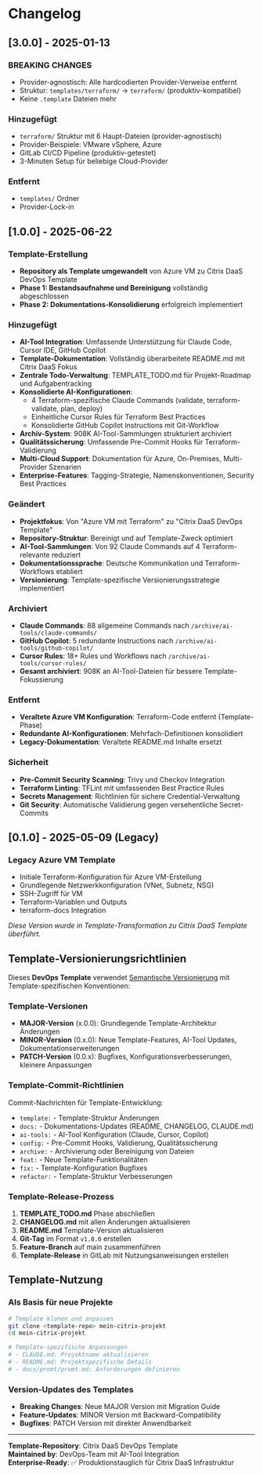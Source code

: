 # Changelog

## [3.0.0] - 2025-01-13

### BREAKING CHANGES
- Provider-agnostisch: Alle hardcodierten Provider-Verweise entfernt
- Struktur: `templates/terraform/` → `terraform/` (produktiv-kompatibel)
- Keine `.template` Dateien mehr

### Hinzugefügt
- `terraform/` Struktur mit 6 Haupt-Dateien (provider-agnostisch)
- Provider-Beispiele: VMware vSphere, Azure
- GitLab CI/CD Pipeline (produktiv-getestet)
- 3-Minuten Setup für beliebige Cloud-Provider

### Entfernt
- `templates/` Ordner
- Provider-Lock-in

## [1.0.0] - 2025-06-22

### Template-Erstellung
- **Repository als Template umgewandelt** von Azure VM zu Citrix DaaS DevOps Template
- **Phase 1: Bestandsaufnahme und Bereinigung** vollständig abgeschlossen
- **Phase 2: Dokumentations-Konsolidierung** erfolgreich implementiert

### Hinzugefügt
- **AI-Tool Integration**: Umfassende Unterstützung für Claude Code, Cursor IDE, GitHub Copilot
- **Template-Dokumentation**: Vollständig überarbeitete README.md mit Citrix DaaS Fokus
- **Zentrale Todo-Verwaltung**: TEMPLATE_TODO.md für Projekt-Roadmap und Aufgabentracking
- **Konsolidierte AI-Konfigurationen**: 
  - 4 Terraform-spezifische Claude Commands (validate, terraform-validate, plan, deploy)
  - Einheitliche Cursor Rules für Terraform Best Practices
  - Konsolidierte GitHub Copilot Instructions mit Git-Workflow
- **Archiv-System**: 908K AI-Tool-Sammlungen strukturiert archiviert
- **Qualitätssicherung**: Umfassende Pre-Commit Hooks für Terraform-Validierung
- **Multi-Cloud Support**: Dokumentation für Azure, On-Premises, Multi-Provider Szenarien
- **Enterprise-Features**: Tagging-Strategie, Namenskonventionen, Security Best Practices

### Geändert
- **Projektfokus**: Von "Azure VM mit Terraform" zu "Citrix DaaS DevOps Template"
- **Repository-Struktur**: Bereinigt und auf Template-Zweck optimiert
- **AI-Tool-Sammlungen**: Von 92 Claude Commands auf 4 Terraform-relevante reduziert
- **Dokumentationssprache**: Deutsche Kommunikation und Terraform-Workflows etabliert
- **Versionierung**: Template-spezifische Versionierungsstrategie implementiert

### Archiviert
- **Claude Commands**: 88 allgemeine Commands nach `/archive/ai-tools/claude-commands/`
- **GitHub Copilot**: 5 redundante Instructions nach `/archive/ai-tools/github-copilot/`
- **Cursor Rules**: 18+ Rules und Workflows nach `/archive/ai-tools/cursor-rules/`
- **Gesamt archiviert**: 908K an AI-Tool-Dateien für bessere Template-Fokussierung

### Entfernt
- **Veraltete Azure VM Konfiguration**: Terraform-Code entfernt (Template-Phase)
- **Redundante AI-Konfigurationen**: Mehrfach-Definitionen konsolidiert
- **Legacy-Dokumentation**: Veraltete README.md Inhalte ersetzt

### Sicherheit
- **Pre-Commit Security Scanning**: Trivy und Checkov Integration
- **Terraform Linting**: TFLint mit umfassenden Best Practice Rules
- **Secrets Management**: Richtlinien für sichere Credential-Verwaltung
- **Git Security**: Automatische Validierung gegen versehentliche Secret-Commits

## [0.1.0] - 2025-05-09 (Legacy)

### Legacy Azure VM Template
- Initiale Terraform-Konfiguration für Azure VM-Erstellung
- Grundlegende Netzwerkkonfiguration (VNet, Subnetz, NSG)
- SSH-Zugriff für VM
- Terraform-Variablen und Outputs
- terraform-docs Integration

*Diese Version wurde in Template-Transformation zu Citrix DaaS Template überführt.*

## Template-Versionierungsrichtlinien

Dieses **DevOps Template** verwendet [Semantische Versionierung](https://semver.org/lang/de/) mit Template-spezifischen Konventionen:

### Template-Versionen
- **MAJOR-Version** (x.0.0): Grundlegende Template-Architektur Änderungen
- **MINOR-Version** (0.x.0): Neue Template-Features, AI-Tool Updates, Dokumentationserweiterungen
- **PATCH-Version** (0.0.x): Bugfixes, Konfigurationsverbesserungen, kleinere Anpassungen

### Template-Commit-Richtlinien

Commit-Nachrichten für Template-Entwicklung:
- `template:` - Template-Struktur Änderungen
- `docs:` - Dokumentations-Updates (README, CHANGELOG, CLAUDE.md)
- `ai-tools:` - AI-Tool Konfiguration (Claude, Cursor, Copilot)
- `config:` - Pre-Commit Hooks, Validierung, Qualitätssicherung
- `archive:` - Archivierung oder Bereinigung von Dateien
- `feat:` - Neue Template-Funktionalitäten
- `fix:` - Template-Konfiguration Bugfixes
- `refactor:` - Template-Struktur Verbesserungen

### Template-Release-Prozess

1. **TEMPLATE_TODO.md** Phase abschließen
2. **CHANGELOG.md** mit allen Änderungen aktualisieren
3. **README.md** Template-Version aktualisieren
4. **Git-Tag** im Format `v1.0.0` erstellen
5. **Feature-Branch** auf main zusammenführen
6. **Template-Release** in GitLab mit Nutzungsanweisungen erstellen

## Template-Nutzung

### Als Basis für neue Projekte
```bash
# Template klonen und anpassen
git clone <template-repo> mein-citrix-projekt
cd mein-citrix-projekt

# Template-spezifische Anpassungen
# - CLAUDE.md: Projektname aktualisieren
# - README.md: Projektspezifische Details
# - docs/promt/promt.md: Anforderungen definieren
```

### Version-Updates des Templates
- **Breaking Changes**: Neue MAJOR Version mit Migration Guide
- **Feature-Updates**: MINOR Version mit Backward-Compatibility
- **Bugfixes**: PATCH Version mit direkter Anwendbarkeit

---

**Template-Repository**: Citrix DaaS DevOps Template  
**Maintained by**: DevOps-Team mit AI-Tool Integration  
**Enterprise-Ready**: ✅ Produktionstauglich für Citrix DaaS Infrastruktur